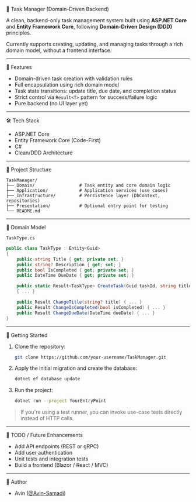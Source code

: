 🧠 Task Manager (Domain-Driven Backend)

A clean, backend-only task management system built using **ASP.NET Core** and **Entity Framework Core**, following **Domain-Driven Design (DDD)** principles.

Currently supports creating, updating, and managing tasks through a rich domain model, without a frontend interface.

---

🚀 Features

- Domain-driven task creation with validation rules
- Full encapsulation using rich domain model
- Task state transitions: update title, due date, and completion status
- Strict control via `Result<T>` pattern for success/failure logic
- Pure backend (no UI layer yet)

---

🛠 Tech Stack

- ASP.NET Core
- Entity Framework Core (Code-First)
- C#
- Clean/DDD Architecture

---

📁 Project Structure

```
TaskManager/
├── Domain/                 # Task entity and core domain logic
├── Application/            # Application services (use cases)
├── Infrastructure/         # Persistence layer (DbContext, repositories)
├── Presentation/           # Optional entry point for testing
└── README.md
```

---

🧱 Domain Model

`TaskType.cs`

```csharp
public class TaskType : Entity<Guid>
{
    public string Title { get; private set; }
    public string? Description { get; set; }
    public bool IsCompleted { get; private set; }
    public DateTime DueDate { get; private set; }

    public static Result<TaskType> CreateTask(Guid taskId, string title, DateTime dueDate, string? description)
    { ... }

    public Result ChangeTitle(string? title) { ... }
    public Result ChangeIsCompleted(bool isCompleted) { ... }
    public Result ChangeDueDate(DateTime dueDate) { ... }
}
```

---

🧪 Getting Started

1. Clone the repository:
   ```bash
   git clone https://github.com/your-username/TaskManager.git
   ```

2. Apply the initial migration and create the database:
   ```bash
   dotnet ef database update
   ```

3. Run the project:
   ```bash
   dotnet run --project YourEntryPoint
   ```

> If you're using a test runner, you can invoke use-case tests directly instead of HTTP calls.

---

🎯 TODO / Future Enhancements

- Add API endpoints (REST or gRPC)
- Add user authentication
- Unit tests and integration tests
- Build a frontend (Blazor / React / MVC)

---

👤 Author

- Avin ([@Avin-Samadi](https://github.com/Avin-Samadi))
